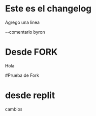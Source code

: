 # Este es el changelog

Agrego una linea

--comentario byron

# Desde FORK

Hola

#Prueba de Fork

# desde replit

cambios